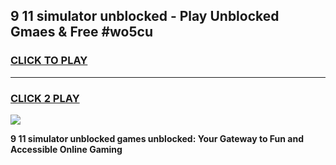 
## 9 11 simulator unblocked - Play Unblocked Gmaes & Free #wo5cu
<h3>
<a href="https://news.freeplayer.one?title=9_11_simulator_unblocked&ref=24F">CLICK TO PLAY</a></h3>
<hr>

<h3>
<a href="https://news.freeplayer.one?title=9_11_simulator_unblocked&ref=24F">CLICK 2 PLAY</a>
  
</h3>

<a href="https://news.freeplayer.one?title=9_11_simulator_unblocked&ref=24F/"><img src="https://clearcache.store/games.png"></a>


**9 11 simulator unblocked games unblocked: Your Gateway to Fun and Accessible Online Gaming**
